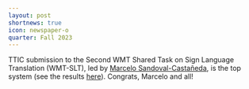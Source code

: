 ```yaml
---
layout: post
shortnews: true
icon: newspaper-o
quarter: Fall 2023
---
```


TTIC submission to the Second WMT Shared Task on Sign Language Translation (WMT-SLT), led by <A href="https://mudtriangle.com/">Marcelo Sandoval-Castañeda</A>, is the top system (see the results <A HREF="https://aclanthology.org/2023.wmt-1.4.pdf">here</A>).  Congrats, Marcelo and all!
